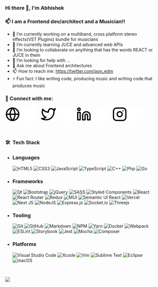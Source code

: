 ### Hi there 👋, I'm Abhishek
### 📫 I am a Frontend dev/architect and a Musician!!

- 🔭 I’m currently working on a multiband, cross platform stereo effects(VST Plugins) bundle for musicians
- 🌱 I’m currently learning JUCE and advanced web APIs
- 👯 I’m looking to collaborate on anything that has the words REACT or JUCE in them
- 🤔 I’m looking for help with ...
- 💬 Ask me about Frontend architectures
- 📫 How to reach me: https://twitter.com/aon_edm
- ⚡ Fun fact: I like writing code, producing music and writing code that produces music



### 💬 Connect with me:

[![website](./img/globe-light.svg)](https://medium.com/@ryaan_web#gh-light-mode-only)
[![website](./img/globe-dark.svg)](https://medium.com/@ryaan_web#gh-dark-mode-only)
&nbsp;&nbsp;
[![website](./img/twitter-light.svg)](https://twitter.com/aon_edm#gh-light-mode-only)
[![website](./img/twitter-dark.svg)](https://twitter.com/aon_edm#gh-dark-mode-only)
&nbsp;&nbsp;
[![website](./img/linkedin-light.svg)](https://www.linkedin.com/in/abhishek-kumar-b69a8290/#gh-light-mode-only)
[![website](./img/linkedin-dark.svg)](https://www.linkedin.com/in/abhishek-kumar-b69a8290/#gh-dark-mode-only)
&nbsp;&nbsp;
[![website](./img/instagram-light.svg)](https://www.instagram.com/aon_edm/#gh-light-mode-only)
[![website](./img/instagram-dark.svg)](https://www.instagram.com/aon_edm/#gh-dark-mode-only)

<br/>

<h3> 🛠 &nbsp;Tech Stack</h3>

- ### Languages
  ![HTML5](https://img.shields.io/badge/html5-%23E34F26.svg?style=flat&logo=html5&logoColor=white)
  ![CSS3](https://img.shields.io/badge/css3-%231572B6.svg?style=flat&logo=css3&logoColor=white)
  ![JavaScript](https://img.shields.io/badge/javascript-%23323330.svg?style=flat&logo=javascript&logoColor=%23F7DF1E)
  ![TypeScript](https://img.shields.io/badge/typescript-%23007ACC.svg?style=flat&logo=typescript&logoColor=white)
  ![C++](https://img.shields.io/badge/c++-%2300599C.svg?style=flat&logo=c%2B%2B&logoColor=white)
  ![Php](https://img.shields.io/badge/php-%2300599C.svg?style=flat&logo=php&logoColor=white)
  ![Go](https://img.shields.io/badge/Go-%23027d9c.svg?style=flat&logo=Go&logoColor=white)
- ### Frameworks
  ![Qt](https://img.shields.io/badge/Qt-%23217346.svg?style=flat&logo=Qt&logoColor=white)
  ![Bootstrap](https://img.shields.io/badge/bootstrap-%23563D7C.svg?style=flat&logo=bootstrap&logoColor=white)
  ![jQuery](https://img.shields.io/badge/jquery-%230769AD.svg?style=flat&logo=jquery&logoColor=white)
  ![SASS](https://img.shields.io/badge/SASS-hotpink.svg?style=flat&logo=SASS&logoColor=white)
  ![Styled Components](https://img.shields.io/badge/styled--components-DB7093?style=flat&logo=styled-components&logoColor=white)
  ![React](https://img.shields.io/badge/react-%2320232a.svg?style=flat&logo=react&logoColor=%2361DAFB)
  ![React Router](https://img.shields.io/badge/React_Router-CA4245?style=flat&logo=react-router&logoColor=white)
  ![Redux](https://img.shields.io/badge/redux-%23593d88.svg?style=flat&logo=redux&logoColor=white)
  ![MUI](https://img.shields.io/badge/MUI-%230081CB.svg?style=flat&logo=mui&logoColor=white)
  ![Semantic UI React](https://img.shields.io/badge/Semantic%20UI%20React-%2335BDB2.svg?style=flat&logo=SemanticUIReact&logoColor=white)
  ![Vercel](https://img.shields.io/badge/vercel-%23000000.svg?style=flat&logo=vercel&logoColor=white)
  ![Next JS](https://img.shields.io/badge/Next-black?style=flat&logo=next.js&logoColor=white)
  ![NodeJS](https://img.shields.io/badge/node.js-6DA55F?style=flat&logo=node.js&logoColor=white)
  ![Express.js](https://img.shields.io/badge/express.js-%23404d59.svg?style=flat&logo=express&logoColor=%2361DAFB)
  ![Socket.io](https://img.shields.io/badge/Socket.io-black?style=flat&logo=socket.io&badgeColor=010101)
  ![Threejs](https://img.shields.io/badge/threejs-black?style=flat&logo=three.js&logoColor=white)
  
- ### Tooling
  ![Git](https://img.shields.io/badge/git-%23F05033.svg?style=flat&logo=git&logoColor=white)
  ![GitHub](https://img.shields.io/badge/github-%23121011.svg?style=flat&logo=github&logoColor=white)
  ![Markdown](https://img.shields.io/badge/markdown-%23000000.svg?style=flat&logo=markdown&logoColor=white)
  ![NPM](https://img.shields.io/badge/NPM-%23000000.svg?style=flat&logo=npm&logoColor=white)
  ![Yarn](https://img.shields.io/badge/yarn-%232C8EBB.svg?style=flat&logo=yarn&logoColor=white)
  ![Docker](https://img.shields.io/badge/docker-%230db7ed.svg?style=flat&logo=docker&logoColor=white)
  ![Webpack](https://img.shields.io/badge/webpack-%238DD6F9.svg?style=flat&logo=webpack&logoColor=black)
  ![ESLint](https://img.shields.io/badge/ESLint-4B3263?style=flat&logo=eslint&logoColor=white)
  ![Storybook](https://img.shields.io/badge/-Storybook-FF4785?style=flat&logo=storybook&logoColor=white)
  ![Jest](https://img.shields.io/badge/-jest-%23C21325?style=flat&logo=jest&logoColor=white)
  ![Mocha](https://img.shields.io/badge/-mocha-%238D6748?style=flat&logo=mocha&logoColor=white)
  ![Composer](https://img.shields.io/badge/-composer-%238D6748?style=flat&logo=mocha&logoColor=white)

- ### Platforms
  ![Visual Studio Code](https://img.shields.io/badge/Visual%20Studio%20Code-0078d7.svg?style=flat&logo=visual-studio-code&logoColor=white)
  ![Xcode](https://img.shields.io/badge/Xcode-007ACC?style=flat&logo=Xcode&logoColor=white)
  ![Vim](https://img.shields.io/badge/VIM-%2311AB00.svg?style=flat&logo=vim&logoColor=white)
  ![Sublime Text](https://img.shields.io/badge/sublime_text-%23575757.svg?style=flat&logo=sublime-text&logoColor=important)
  ![Eclipse](https://img.shields.io/badge/-Eclipse-333333?style=flat&logo=eclipse-ide&logoColor=2C2255)
  ![macOS](https://img.shields.io/badge/mac%20os-000000?style=flat&logo=macos&logoColor=F0F0F0)

<br/>

 <p align="left">
  
  <img height="150" src="https://github-readme-stats.vercel.app/api/top-langs/?username=abhishekZom&layout=compact&theme=github_dark"/>
<!--   <img height="150" src="https://github-profile-trophy.vercel.app/?username=abhishekZom&theme=gruvbox&title=Commits,PR,MultiLanguage,Repositories"/> -->
  
<!--   ![](https://github-profile-summary-cards.vercel.app/api/cards/profile-details?username=abhishekZom&theme=github_dark&count_private=true) -->
  
  </P><br>
